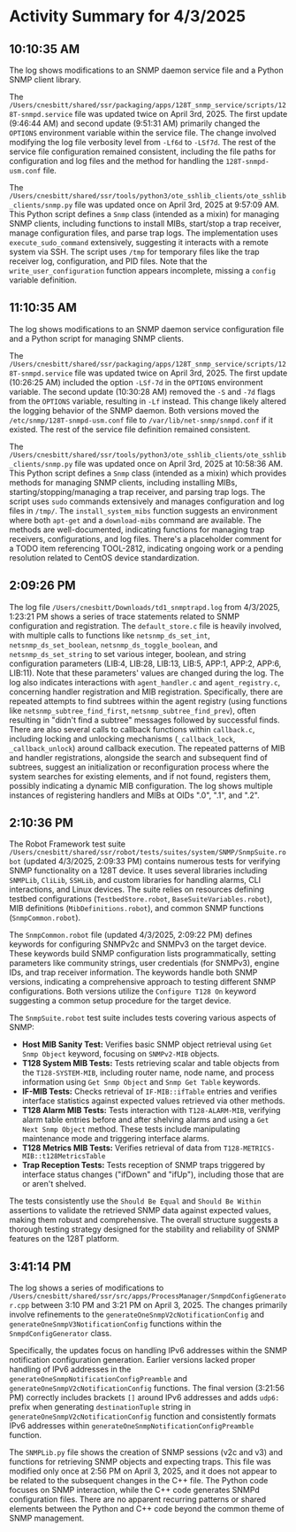 # Activity Summary for 4/3/2025

## 10:10:35 AM
The log shows modifications to an SNMP daemon service file and a Python SNMP client library.

The `/Users/cnesbitt/shared/ssr/packaging/apps/128T_snmp_service/scripts/128T-snmpd.service` file was updated twice on April 3rd, 2025.  The first update (9:46:44 AM) and second update (9:51:31 AM) primarily changed the `OPTIONS` environment variable within the service file. The change involved modifying the log file verbosity level from `-Lf6d` to `-LSf7d`.  The rest of the service file configuration remained consistent, including the file paths for configuration and log files and the method for handling the `128T-snmpd-usm.conf` file.

The `/Users/cnesbitt/shared/ssr/tools/python3/ote_sshlib_clients/ote_sshlib_clients/snmp.py` file was updated once on April 3rd, 2025 at 9:57:09 AM. This Python script defines a `Snmp` class (intended as a mixin) for managing SNMP clients, including functions to install MIBs, start/stop a trap receiver, manage configuration files, and parse trap logs.  The implementation uses `execute_sudo_command` extensively, suggesting it interacts with a remote system via SSH. The script uses `/tmp` for temporary files like the trap receiver log, configuration, and PID files.  Note that the `write_user_configuration` function appears incomplete, missing a `config` variable definition.


## 11:10:35 AM
The log shows modifications to an SNMP daemon service configuration file and a Python script for managing SNMP clients.

The `/Users/cnesbitt/shared/ssr/packaging/apps/128T_snmp_service/scripts/128T-snmpd.service` file was updated twice on April 3rd, 2025.  The first update (10:26:25 AM) included the option `-LSf-7d` in the `OPTIONS` environment variable. The second update (10:30:28 AM) removed the `-S` and `-7d` flags from the `OPTIONS` variable, resulting in `-Lf` instead. This change likely altered the logging behavior of the SNMP daemon.  Both versions moved the `/etc/snmp/128T-snmpd-usm.conf` file to `/var/lib/net-snmp/snmpd.conf` if it existed.  The rest of the service file definition remained consistent.

The `/Users/cnesbitt/shared/ssr/tools/python3/ote_sshlib_clients/ote_sshlib_clients/snmp.py` file was updated once on April 3rd, 2025 at 10:58:36 AM. This Python script defines a `Snmp` class (intended as a mixin) which provides methods for managing SNMP clients, including installing MIBs, starting/stopping/managing a trap receiver, and parsing trap logs.  The script uses `sudo` commands extensively and manages configuration and log files in `/tmp/`. The `install_system_mibs` function suggests an environment where both `apt-get` and a `download-mibs` command are available.  The methods are well-documented, indicating functions for managing trap receivers, configurations, and log files.  There's a placeholder comment for a TODO item referencing TOOL-2812, indicating ongoing work or a pending resolution related to CentOS device standardization.


## 2:09:26 PM
The log file `/Users/cnesbitt/Downloads/td1_snmptrapd.log` from 4/3/2025, 1:23:21 PM shows a series of trace statements related to SNMP configuration and registration.  The `default_store.c` file is heavily involved, with multiple calls to functions like `netsnmp_ds_set_int`, `netsnmp_ds_set_boolean`, `netsnmp_ds_toggle_boolean`, and `netsnmp_ds_set_string` to set various integer, boolean, and string configuration parameters (LIB:4, LIB:28, LIB:13, LIB:5, APP:1, APP:2, APP:6, LIB:11).  Note that these parameters' values are changed during the log.  The log also indicates interactions with `agent_handler.c` and `agent_registry.c`, concerning handler registration and MIB registration.  Specifically, there are repeated attempts to find subtrees within the agent registry (using functions like `netsnmp_subtree_find_first`, `netsnmp_subtree_find_prev`),  often resulting in "didn't find a subtree" messages followed by successful finds.  There are also several calls to callback functions within `callback.c`, including locking and unlocking mechanisms (`_callback_lock`, `_callback_unlock`)  around callback execution.  The repeated patterns of MIB and handler registrations, alongside the search and subsequent find of subtrees, suggest an initialization or reconfiguration process where the system searches for existing elements, and if not found, registers them, possibly indicating a dynamic MIB configuration. The log shows multiple instances of registering handlers and MIBs at OIDs ".0", ".1", and ".2".


## 2:10:36 PM
The Robot Framework test suite `/Users/cnesbitt/shared/ssr/robot/tests/suites/system/SNMP/SnmpSuite.robot` (updated 4/3/2025, 2:09:33 PM) contains numerous tests for verifying SNMP functionality on a 128T device.  It uses several libraries including `SNMPLib`, `CliLib`, `SSHLib`, and custom libraries for handling alarms, CLI interactions, and Linux devices.  The suite relies on resources defining testbed configurations (`TestbedStore.robot`, `BaseSuiteVariables.robot`), MIB definitions (`MibDefinitions.robot`), and common SNMP functions (`SnmpCommon.robot`).

The `SnmpCommon.robot` file (updated 4/3/2025, 2:09:22 PM) defines keywords for configuring SNMPv2c and SNMPv3 on the target device.  These keywords build SNMP configuration lists programmatically, setting parameters like community strings, user credentials (for SNMPv3), engine IDs, and trap receiver information.  The keywords handle both SNMP versions, indicating a comprehensive approach to testing different SNMP configurations.  Both versions utilize the `Configure T128 On` keyword suggesting a common setup procedure for the target device.


The `SnmpSuite.robot` test suite includes tests covering various aspects of SNMP:

* **Host MIB Sanity Test:**  Verifies basic SNMP object retrieval using `Get Snmp Object` keyword, focusing on `SNMPv2-MIB` objects.
* **T128 System MIB Tests:**  Tests retrieving scalar and table objects from the `T128-SYSTEM-MIB`, including router name, node name, and process information using `Get Snmp Object` and `Snmp Get Table` keywords.
* **IF-MIB Tests:**  Checks retrieval of `IF-MIB::ifTable` entries and verifies interface statistics against expected values retrieved via other methods.
* **T128 Alarm MIB Tests:**  Tests interaction with `T128-ALARM-MIB`, verifying alarm table entries before and after shelving alarms and using a `Get Next Snmp Object` method.  These tests include manipulating maintenance mode and triggering interface alarms.
* **T128 Metrics MIB Tests:**  Verifies retrieval of data from `T128-METRICS-MIB::t128MetricsTable`
* **Trap Reception Tests:**  Tests reception of SNMP traps triggered by interface status changes ("ifDown" and "ifUp"), including those that are or aren't shelved.


The tests consistently use the `Should Be Equal` and `Should Be Within` assertions to validate the retrieved SNMP data against expected values, making them robust and comprehensive.  The overall structure suggests a thorough testing strategy designed for the stability and reliability of SNMP features on the 128T platform.


## 3:41:14 PM
The log shows a series of modifications to `/Users/cnesbitt/shared/ssr/src/apps/ProcessManager/SnmpdConfigGenerator.cpp` between 3:10 PM and 3:21 PM on April 3, 2025.  The changes primarily involve refinements to the `generateOneSnmpV2cNotificationConfig` and `generateOneSnmpV3NotificationConfig` functions within the `SnmpdConfigGenerator` class.

Specifically, the updates focus on handling IPv6 addresses within the SNMP notification configuration generation. Earlier versions lacked proper handling of IPv6 addresses in the `generateOneSnmpNotificationConfigPreamble` and `generateOneSnmpV2cNotificationConfig` functions.  The final version (3:21:56 PM) correctly includes brackets `[]` around IPv6 addresses and adds `udp6:` prefix when generating `destinationTuple` string in  `generateOneSnmpV2cNotificationConfig` function and consistently formats IPv6 addresses within `generateOneSnmpNotificationConfigPreamble` function.

The `SNMPLib.py` file shows the creation of SNMP sessions (v2c and v3) and functions for retrieving SNMP objects and expecting traps. This file was modified only once at 2:56 PM on April 3, 2025, and it does not appear to be related to the subsequent changes in the C++ file.  The Python code focuses on SNMP interaction, while the C++ code generates SNMPd configuration files.  There are no apparent recurring patterns or shared elements between the Python and C++ code beyond the common theme of SNMP management.
